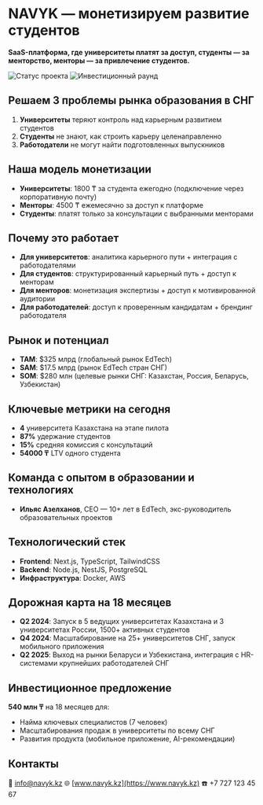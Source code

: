# NAVYK — монетизируем развитие студентов

**SaaS-платформа, где университеты платят за доступ, студенты — за менторство, менторы — за привлечение студентов.**

![Статус проекта](https://img.shields.io/badge/Статус-MVP-green)
![Инвестиционный раунд](https://img.shields.io/badge/Раунд-Seed-blue)

## Решаем 3 проблемы рынка образования в СНГ

1. **Университеты** теряют контроль над карьерным развитием студентов
2. **Студенты** не знают, как строить карьеру целенаправленно
3. **Работодатели** не могут найти подготовленных выпускников

## Наша модель монетизации

- **Университеты**: 1800 ₸ за студента ежегодно (подключение через корпоративную почту)
- **Менторы**: 4500 ₸ ежемесячно за доступ к платформе
- **Студенты**: платят только за консультации с выбранными менторами

## Почему это работает

- **Для университетов**: аналитика карьерного пути + интеграция с работодателями
- **Для студентов**: структурированный карьерный путь + доступ к менторам
- **Для менторов**: монетизация экспертизы + доступ к мотивированной аудитории
- **Для работодателей**: доступ к проверенным кандидатам + брендинг работодателя

## Рынок и потенциал

- **TAM**: $325 млрд (глобальный рынок EdTech)
- **SAM**: $17.5 млрд (рынок EdTech стран СНГ)
- **SOM**: $280 млн (целевые рынки СНГ: Казахстан, Россия, Беларусь, Узбекистан)

## Ключевые метрики на сегодня

- **4** университета Казахстана на этапе пилота
- **87%** удержание студентов
- **15%** средняя комиссия с консультаций
- **54000 ₸** LTV одного студента

## Команда с опытом в образовании и технологиях

- **Ильяс Азелханов**, CEO — 10+ лет в EdTech, экс-руководитель образовательных проектов

## Технологический стек

- **Frontend**: Next.js, TypeScript, TailwindCSS
- **Backend**: Node.js, NestJS, PostgreSQL
- **Инфраструктура**: Docker, AWS

## Дорожная карта на 18 месяцев

- **Q2 2024**: Запуск в 5 ведущих университетах Казахстана и 3 университетах России, 1500+ активных студентов
- **Q4 2024**: Масштабирование на 25+ университетов СНГ, запуск мобильного приложения
- **Q2 2025**: Выход на рынки Беларуси и Узбекистана, интеграция с HR-системами крупнейших работодателей СНГ

## Инвестиционное предложение

**540 млн ₸** на 18 месяцев для:
- Найма ключевых специалистов (7 человек)
- Масштабирования продаж в университеты по всему СНГ
- Развития продукта (мобильное приложение, AI-рекомендации)

## Контакты

📧 [info@navyk.kz](mailto:info@navyk.kz)
🌐 [www.navyk.kz](https://www.navyk.kz)
☎️ +7 727 123 45 67